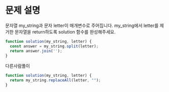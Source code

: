 # 문제 설명

문자열 my_string과 문자 letter이 매개변수로 주어집니다. my_string에서 letter를 제거한 문자열을 return하도록 solution 함수를 완성해주세요.


``` javascript
function solution(my_string, letter) {
  const answer = my_string.split(letter);
  return answer.join('');
}
```

다른사람풀이
```javascript
function solution(my_string, letter) {
  return my_string.replaceAll(letter, "");
}
```